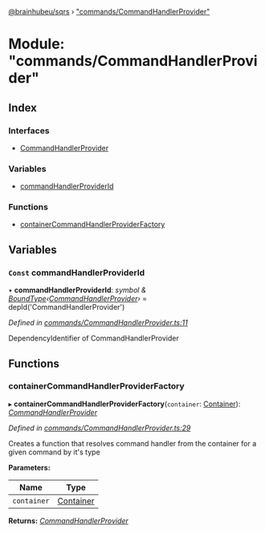 [@brainhubeu/sqrs](../README.md) › ["commands/CommandHandlerProvider"](_commands_commandhandlerprovider_.md)

# Module: "commands/CommandHandlerProvider"

## Index

### Interfaces

* [CommandHandlerProvider](../interfaces/_commands_commandhandlerprovider_.commandhandlerprovider.md)

### Variables

* [commandHandlerProviderId](_commands_commandhandlerprovider_.md#const-commandhandlerproviderid)

### Functions

* [containerCommandHandlerProviderFactory](_commands_commandhandlerprovider_.md#containercommandhandlerproviderfactory)

## Variables

### `Const` commandHandlerProviderId

• **commandHandlerProviderId**: *symbol & [BoundType](../interfaces/_di_dependencies_.boundtype.md)‹[CommandHandlerProvider](../interfaces/_commands_commandhandlerprovider_.commandhandlerprovider.md)›* = depId<CommandHandlerProvider>('CommandHandlerProvider')

*Defined in [commands/CommandHandlerProvider.ts:11](https://github.com/brainhubeu/sqrs/blob/5e9c52a/packages/sqrs/src/commands/CommandHandlerProvider.ts#L11)*

DependencyIdentifier of CommandHandlerProvider

## Functions

###  containerCommandHandlerProviderFactory

▸ **containerCommandHandlerProviderFactory**(`container`: [Container](../interfaces/_di_container_.container.md)): *[CommandHandlerProvider](../interfaces/_commands_commandhandlerprovider_.commandhandlerprovider.md)*

*Defined in [commands/CommandHandlerProvider.ts:29](https://github.com/brainhubeu/sqrs/blob/5e9c52a/packages/sqrs/src/commands/CommandHandlerProvider.ts#L29)*

Creates a function that resolves command handler from the container for a given command by it's type

**Parameters:**

Name | Type |
------ | ------ |
`container` | [Container](../interfaces/_di_container_.container.md) |

**Returns:** *[CommandHandlerProvider](../interfaces/_commands_commandhandlerprovider_.commandhandlerprovider.md)*
